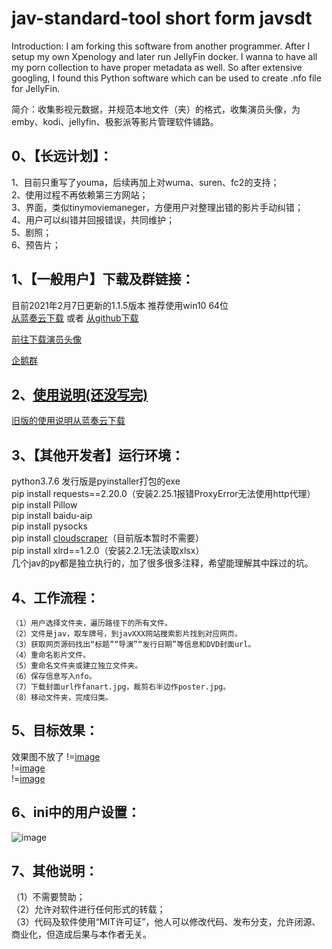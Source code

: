 # jav-standard-tool short form javsdt
Introduction: I am forking this software from another programmer. After I setup my own Xpenology and later run JellyFin docker. I wanna to have all my porn collection to have proper metadata as well. So after extensive googling, I found this Python software which can be used to create .nfo file for JellyFin.

简介：收集影视元数据，并规范本地文件（夹）的格式，收集演员头像，为emby、kodi、jellyfin、极影派等影片管理软件铺路。  

## 0、【长远计划】：
1、目前只重写了youma，后续再加上对wuma、suren、fc2的支持；  
2、使用过程不再依赖第三方网站；  
3、界面，类似tinymoviemaneger，方便用户对整理出错的影片手动纠错；  
4、用户可以纠错并回报错误，共同维护；  
5、剧照；  
6、预告片；  

  
## 1、【一般用户】下载及群链接：  
目前2021年2月7日更新的1.1.5版本  推荐使用win10 64位  
[从蓝奏云下载](https://junerain.lanzous.com/ivp8Plg6wza) 或者 [从github下载](https://github.com/javsdt/javsdt/releases/tag/V1.1.5)
  
[前往下载演员头像](https://github.com/javsdt/javsdt/releases/tag/女优头像)   
  
[企鹅群](https://jq.qq.com/?_wv=1027&k=5CbWOpV)  
<!--[电报群](https://t.me/joinchat/PaHhgBaleu_qEgFy_NJlIA)（尽量进企鹅群，电报群真的没时间去了）-->   
  
## 2、[使用说明(还没写完)](https://github.com/javsdt/javsdt/wiki)  
[旧版的使用说明从蓝奏云下载](https://junerain.lanzoui.com/ib0qozg)  

## 3、【其他开发者】运行环境：  
  python3.7.6 发行版是pyinstaller打包的exe  
    pip install requests==2.20.0（安装2.25.1报错ProxyError无法使用http代理）  
    pip install Pillow  
    pip install baidu-aip  
    pip install pysocks  
    pip install [cloudscraper](https://github.com/VeNoMouS/cloudscraper)（目前版本暂时不需要）  
    pip install xlrd==1.2.0（安装2.2.1无法读取xlsx）  
   几个jav的py都是独立执行的，加了很多很多注释，希望能理解其中踩过的坑。  
   
## 4、工作流程：  
    （1）用户选择文件夹，遍历路径下的所有文件。  
    （2）文件是jav，取车牌号，到javXXX网站搜索影片找到对应网页。  
    （3）获取网页源码找出“标题”“导演”“发行日期”等信息和DVD封面url。  
    （4）重命名影片文件。  
    （5）重命名文件夹或建立独立文件夹。  
    （6）保存信息写入nfo。   
    （7）下载封面url作fanart.jpg，裁剪右半边作poster.jpg。   
    （8）移动文件夹，完成归类。  
  
## 5、目标效果：  
效果图不放了
!=[image](https://github.com/javsdt/images/blob/master/jav/javsdt/readme/%E7%9B%AE%E6%A0%87%E6%95%88%E6%9E%9C1.png?raw=false)  
!=[image](https://github.com/javsdt/images/blob/master/jav/javsdt/readme/%E7%9B%AE%E6%A0%87%E6%95%88%E6%9E%9C2.png?raw=false)  
!=[image](https://github.com/javsdt/images/blob/master/jav/javsdt/readme/%E7%9B%AE%E6%A0%87%E6%95%88%E6%9E%9C3.jpg?raw=false)  
  
## 6、ini中的用户设置：  
![image](https://github.com/JustMachiavelli/wwwroot/blob/master/README%E7%94%A8%E5%9B%BE/Swellow/ini%E8%AE%BE%E7%BD%AE.PNG)  
  
## 7、其他说明：  
（1）不需要赞助；  
（2）允许对软件进行任何形式的转载；  
（3）代码及软件使用“MIT许可证”，他人可以修改代码、发布分支，允许闭源、商业化，但造成后果与本作者无关。  
